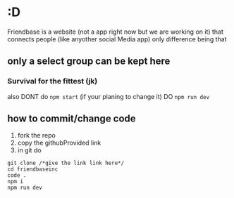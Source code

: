# :D
Friendbase is a website (not a app right now but we are working on it) that connects people (like anyother social Media app) only difference being that 
## only a select group can be kept here
### Survival for the fittest (jk)
also DONT do `npm start` (if your planing to change it) DO `npm run dev`

## how to commit/change code
1) fork the repo
2) copy the githubProvided link 
3) in git do 
```
git clone /*give the link link here*/
cd friendbaseinc
code .
npm i
npm run dev
```
